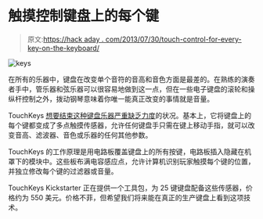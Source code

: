 # 触摸控制键盘上的每个键

> 原文:[https://hack aday . com/2013/07/30/touch-control-for-every-key-on-the-keyboard/](https://hackaday.com/2013/07/30/touch-control-for-every-key-on-the-keyboard/)

![keys](../Images/f2405fc07e736899a27d89facc8a6388.png)

在所有的乐器中，键盘在改变单个音符的音高和音色方面是最差的。在熟练的演奏者手中，管乐器和弦乐器可以很容易地做到这一点，但在一些电子键盘的滚轮和操纵杆控制之外，拨动钢琴意味着你唯一能真正改变的事情就是音量。

TouchKeys [想要结束这种键盘乐器严重缺乏力度](http://www.kickstarter.com/projects/instrumentslab/touchkeys-multi-touch-musical-keyboard)的状况。基本上，它将键盘上的每个键都变成了多点触摸传感器，允许任何键盘手只需在键上移动手指，就可以改变音高、滤波器、音色或乐器的任何其他参数。

TouchKeys 的工作原理是用电路板覆盖键盘上的所有按键，电路板插入隐藏在机罩下的模块中。这些板布满电容感应点，允许计算机识别玩家触摸每个键的位置，并独立修改每个键的过滤器或音量。

TouchKeys Kickstarter 正在提供一个工具包，为 25 键键盘配备这些传感器，价格约为 550 美元。价格不菲，但希望我们将来能在真正的生产键盘上看到这项技术。